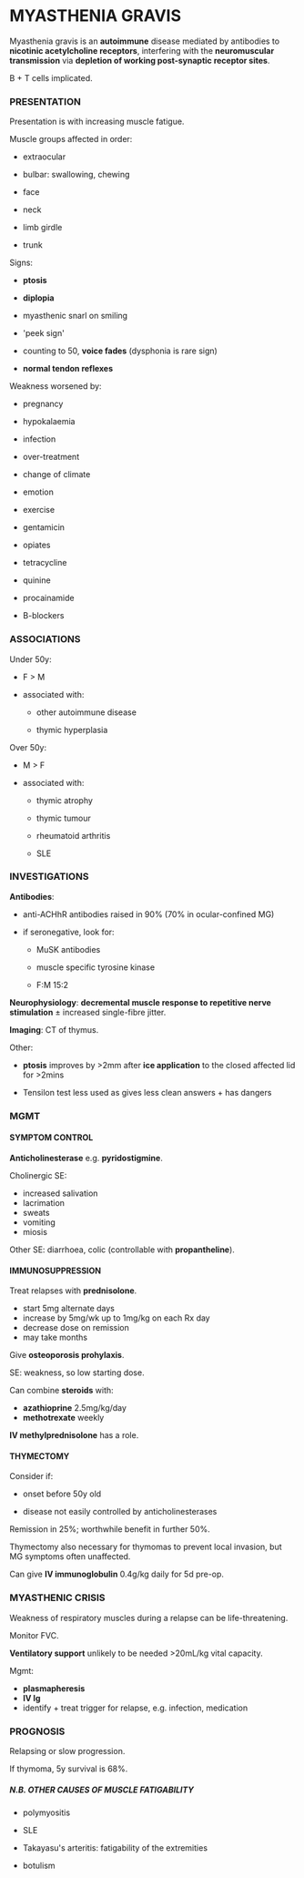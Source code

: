 # MYASTHENIA GRAVIS

Myasthenia gravis is an **autoimmune** disease mediated by antibodies to **nicotinic acetylcholine receptors**, interfering with the **neuromuscular transmission** via **depletion of working post-synaptic receptor sites**.

B + T cells implicated.

### PRESENTATION

Presentation is with increasing muscle fatigue.

Muscle groups affected in order:

- extraocular

- bulbar: swallowing, chewing

- face

- neck

- limb girdle

- trunk

Signs:

- **ptosis**

- **diplopia**

- myasthenic snarl on smiling

- 'peek sign'

- counting to 50, **voice fades** (dysphonia is rare sign)

- **normal tendon reflexes**

Weakness worsened by:

- pregnancy

- hypokalaemia

- infection

- over-treatment

- change of climate

- emotion

- exercise

- gentamicin

- opiates

- tetracycline

- quinine

- procainamide

- B-blockers


### ASSOCIATIONS

Under 50y: 

- F > M

- associated with: 

	- other autoimmune disease

	- thymic hyperplasia

Over 50y: 

- M > F

- associated with:

	- thymic atrophy

	- thymic tumour

	- rheumatoid arthritis

	- SLE

### INVESTIGATIONS

**Antibodies**:

- anti-ACHhR antibodies raised in 90% (70% in ocular-confined MG)

- if seronegative, look for: 
	
	- MuSK antibodies
	
	- muscle specific tyrosine kinase
	
	- F:M 15:2
	
**Neurophysiology**: **decremental muscle response to repetitive nerve stimulation** ± increased single-fibre jitter.

**Imaging**: CT of thymus.

Other:

- **ptosis** improves by >2mm after **ice application** to the closed affected lid for >2mins

- Tensilon test less used as gives less clean answers + has dangers

### MGMT

#### SYMPTOM CONTROL

**Anticholinesterase** e.g. **pyridostigmine**.

Cholinergic SE:

- increased salivation
- lacrimation
- sweats
- vomiting
- miosis

Other SE: diarrhoea, colic (controllable with **propantheline**).


#### IMMUNOSUPPRESSION

Treat relapses with **prednisolone**.

- start 5mg alternate days
- increase by 5mg/wk up to 1mg/kg on each Rx day
- decrease dose on remission
- may take months

Give **osteoporosis prohylaxis**.

SE: weakness, so low starting dose.

Can combine **steroids** with:

- **azathioprine** 2.5mg/kg/day
- **methotrexate** weekly

**IV methylprednisolone** has a role.

#### THYMECTOMY

Consider if:

- onset before 50y old

- disease not easily controlled by anticholinesterases

Remission in 25%; worthwhile benefit in further 50%.

Thymectomy also necessary for thymomas to prevent local invasion, but MG symptoms often unaffected.

Can give **IV immunoglobulin** 0.4g/kg daily for 5d pre-op.

### MYASTHENIC CRISIS

Weakness of respiratory muscles during a relapse can be life-threatening.

Monitor FVC.

**Ventilatory support** unlikely to be needed >20mL/kg vital capacity.

Mgmt:

- **plasmapheresis**
- **IV Ig**
- identify + treat trigger for relapse, e.g. infection, medication

### PROGNOSIS

Relapsing or slow progression.

If thymoma, 5y survival is 68%.

##### N.B. OTHER CAUSES OF MUSCLE FATIGABILITY

- polymyositis

- SLE

- Takayasu's arteritis: fatigability of the extremities

- botulism